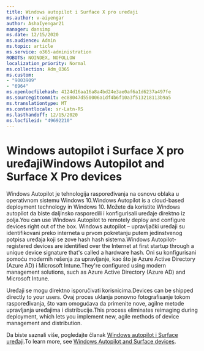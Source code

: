 ```yaml
---
title: Windows autopilot i Surface X pro uređaji
ms.author: v-aiyengar
author: AshaIyengar21
manager: dansimp
ms.date: 12/15/2020
ms.audience: Admin
ms.topic: article
ms.service: o365-administration
ROBOTS: NOINDEX, NOFOLLOW
localization_priority: Normal
ms.collection: Adm_O365
ms.custom:
- "9003909"
- "6964"
ms.openlocfilehash: 4124d16aa16a8a4bd24e3ae0af6a1d6237a497fe
ms.sourcegitcommit: ec88047d550006a1df4b6f10a3f513218113b9a5
ms.translationtype: MT
ms.contentlocale: sr-Latn-RS
ms.lasthandoff: 12/15/2020
ms.locfileid: "49692210"
---
```

# <a name="windows-autopilot-and-surface-x-pro-devices"></a><span data-ttu-id="07029-102">Windows autopilot i Surface X pro uređaji</span><span class="sxs-lookup"><span data-stu-id="07029-102">Windows Autopilot and Surface X Pro devices</span></span>

<span data-ttu-id="07029-103">Windows Autopilot je tehnologija raspoređivanja na osnovu oblaka u operativnom sistemu Windows 10.</span><span class="sxs-lookup"><span data-stu-id="07029-103">Windows Autopilot is a cloud-based deployment technology in Windows 10.</span></span> <span data-ttu-id="07029-104">Možete da koristite Windows autopilot da biste daljinsko rasporedili i konfigurisali uređaje direktno iz polja.</span><span class="sxs-lookup"><span data-stu-id="07029-104">You can use Windows Autopilot to remotely deploy and configure devices right out of the box.</span></span> <span data-ttu-id="07029-105">Windows autopilot – upravljački uređaji su identifikovani preko interneta u prvom pokretanju putem jedinstvenog potpisa uređaja koji se zove hash hash sistema.</span><span class="sxs-lookup"><span data-stu-id="07029-105">Windows Autopilot-registered devices are identified over the Internet at first startup through a unique device signature that's called a hardware hash.</span></span> <span data-ttu-id="07029-106">Oni su konfigurisani pomoću modernih rešenja za upravljanje, kao što je Azure Active Directory (Azure AD) i Microsoft Intune.</span><span class="sxs-lookup"><span data-stu-id="07029-106">They're configured using modern management solutions, such as Azure Active Directory (Azure AD) and Microsoft Intune.</span></span>

<span data-ttu-id="07029-107">Uređaji se mogu direktno isporučivati korisnicima.</span><span class="sxs-lookup"><span data-stu-id="07029-107">Devices can be shipped directly to your users.</span></span> <span data-ttu-id="07029-108">Ovaj proces uklanja ponovno fotografisanje tokom raspoređivanja, što vam omogućava da primenite nove, agilne metode upravljanja uređajima i distribucije.</span><span class="sxs-lookup"><span data-stu-id="07029-108">This process eliminates reimaging during deployment, which lets you implement new, agile methods of device management and distribution.</span></span>

<span data-ttu-id="07029-109">Da biste saznali više, pogledajte članak [Windows autopilot i Surface uređaji](https://go.microsoft.com/fwlink/?linkid=2135712).</span><span class="sxs-lookup"><span data-stu-id="07029-109">To learn more, see [Windows Autopilot and Surface devices](https://go.microsoft.com/fwlink/?linkid=2135712).</span></span>
